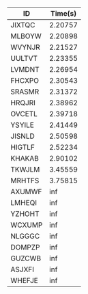 |ID|Time(s)|
|-|-|
|JIXTQC|2.20757|
|MLBOYW|2.20898|
|WVYNJR|2.21527|
|UULTVT|2.23355|
|LVMDNT|2.26954|
|FHCXPO|2.30543|
|SRASMR|2.31372|
|HRQJRI|2.38962|
|OVCETL|2.39718|
|YSYILE|2.41449|
|JISNLD|2.50598|
|HIGTLF|2.52234|
|KHAKAB|2.90102|
|TKWJLM|3.45559|
|MRHTFS|3.75815|
|AXUMWF|inf|
|LMHEQI|inf|
|YZHOHT|inf|
|WCXUMP|inf|
|NLGGGC|inf|
|DOMPZP|inf|
|GUZCWB|inf|
|ASJXFI|inf|
|WHEFJE|inf|
